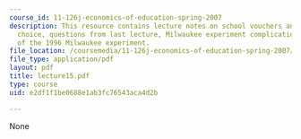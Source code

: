 ```yaml
---
course_id: 11-126j-economics-of-education-spring-2007
description: This resource contains lecture notes on school vouchers and parental
  choice, questions from last lecture, Milwaukee experiment complications, and parameters
  of the 1996 Milwaukee experiment.
file_location: /coursemedia/11-126j-economics-of-education-spring-2007/e2df1f1be0688e1ab3fc76543aca4d2b_lecture15.pdf
file_type: application/pdf
layout: pdf
title: lecture15.pdf
type: course
uid: e2df1f1be0688e1ab3fc76543aca4d2b

---
```

None